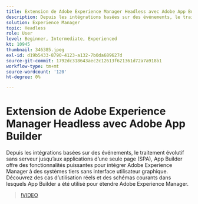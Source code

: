 ```yaml
---
title: Extension de Adobe Experience Manager Headless avec Adobe App Builder
description: Depuis les intégrations basées sur des événements, le traitement évolutif sans serveur jusqu’aux applications d’une seule page (SPA), App Builder offre des fonctionnalités puissantes pour intégrer Adobe Experience Manager à des systèmes tiers sans interface utilisateur graphique. Découvrez des cas d’utilisation réels et des schémas courants dans lesquels App Builder a été utilisé pour étendre Adobe Experience Manager.
solution: Experience Manager
topic: Headless
role: User
level: Beginner, Intermediate, Experienced
kt: 10945
thumbnail: 346385.jpeg
exl-id: d19b5433-8790-4123-a132-7b0da689627d
source-git-commit: 1792dc318643aec2c12613f621361d72a7a918b1
workflow-type: tm+mt
source-wordcount: '120'
ht-degree: 0%

---
```


# Extension de Adobe Experience Manager Headless avec Adobe App Builder

Depuis les intégrations basées sur des événements, le traitement évolutif sans serveur jusqu’aux applications d’une seule page (SPA), App Builder offre des fonctionnalités puissantes pour intégrer Adobe Experience Manager à des systèmes tiers sans interface utilisateur graphique. Découvrez des cas d’utilisation réels et des schémas courants dans lesquels App Builder a été utilisé pour étendre Adobe Experience Manager.

>[!VIDEO](https://video.tv.adobe.com/v/346385/?quality=12&learn=on)

